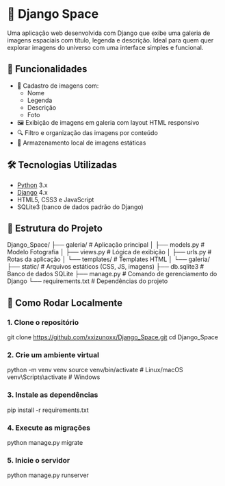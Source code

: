 # 🚀 Django Space

Uma aplicação web desenvolvida com Django que exibe uma galeria de imagens espaciais com título, legenda e descrição. Ideal para quem quer explorar imagens do universo com uma interface simples e funcional.

## 🌌 Funcionalidades

- 📸 Cadastro de imagens com:
  - Nome
  - Legenda
  - Descrição
  - Foto
- 🖼️ Exibição de imagens em galeria com layout HTML responsivo
- 🔍 Filtro e organização das imagens por conteúdo
- 💾 Armazenamento local de imagens estáticas

## 🛠 Tecnologias Utilizadas

- [Python](https://www.python.org/) 3.x
- [Django](https://www.djangoproject.com/) 4.x
- HTML5, CSS3 e JavaScript
- SQLite3 (banco de dados padrão do Django)

## 📁 Estrutura do Projeto

Django_Space/
├── galeria/ # Aplicação principal
│ ├── models.py # Modelo Fotografia
│ ├── views.py # Lógica de exibição
│ ├── urls.py # Rotas da aplicação
│ └── templates/ # Templates HTML
│ └── galeria/
├── static/ # Arquivos estáticos (CSS, JS, imagens)
├── db.sqlite3 # Banco de dados SQLite
├── manage.py # Comando de gerenciamento do Django
└── requirements.txt # Dependências do projeto


## 🧪 Como Rodar Localmente

### 1. Clone o repositório
git clone https://github.com/xxizunoxx/Django_Space.git
cd Django_Space

### 2. Crie um ambiente virtual
python -m venv venv
source venv/bin/activate  # Linux/macOS
venv\Scripts\activate     # Windows

### 3. Instale as dependências
pip install -r requirements.txt

### 4. Execute as migrações
python manage.py migrate

### 5. Inicie o servidor
python manage.py runserver



